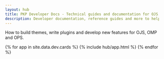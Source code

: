 ```yaml
---
layout: hub
title: PKP Developer Docs - Technical guides and documentation for OJS, OMP and OPS
description: Developer documentation, reference guides and more to help you build themes, write plugins and develop new features for OJS, OMP and OPS
---
```


<div class="hero">
	<div class="hero__content">
		<div class="hero__text">How to build themes, write plugins and develop new features for OJS, OMP and OPS.</div>
	</div>
</div>


{% for app in site.data.dev.cards %}
{% include hub/app.html %}
{% endfor %}

